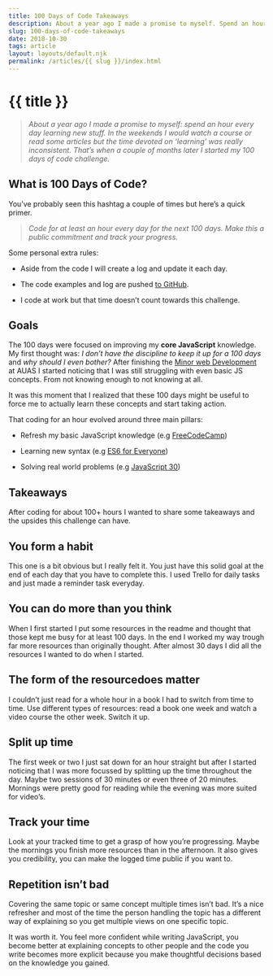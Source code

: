 ```yaml
---
title: 100 Days of Code Takeaways
description: About a year ago I made a promise to myself. Spend an hour every day learning new stuff. In the weekends I would watch a course or read some articles but the time devoted on ‘learning’ was really inconsistent. That’s when a couple of months later I started my 100 days of code challenge.
slug: 100-days-of-code-takeaways
date: 2018-10-30
tags: article
layout: layouts/default.njk
permalink: /articles/{{ slug }}/index.html
---
```


# {{ title }}

> *About a year ago I made a promise to myself: spend an hour every day learning new stuff. In the weekends I would watch a course or read some articles but the time devoted on ‘learning’ was really inconsistent. That’s when a couple of months later I started my 100 days of code challenge.*

## What is 100 Days of Code?

You’ve probably seen this hashtag a couple of times but here’s a quick primer.
> *Code for at least an hour every day for the next 100 days. Make this a public commitment and track your progress.*

Some personal extra rules:

* Aside from the code I will create a log and update it each day.

* The code examples and log are pushed [to GitHub](https://github.com/dandevri/cod.es).

* I code at work but that time doesn’t count towards this challenge.

## Goals

The 100 days were focused on improving my **core JavaScript** knowledge. My first thought was: *I don’t have the discipline to keep it up for a 100 days* and *why should I even bother?* After finishing the [Minor web Development](https://everythingweb.org/) at AUAS I started noticing that I was still struggling with even basic JS concepts. From not knowing enough to not knowing at all.

It was this moment that I realized that these 100 days might be useful to force me to actually learn these concepts and start taking action.

That coding for an hour evolved around three main pillars:

* Refresh my basic JavaScript knowledge (e.g [FreeCodeCamp](https://www.freecodecamp.org/))

* Learning new syntax (e.g [ES6 for Everyone](https://es6.io/))

* Solving real world problems (e.g [JavaScript 30](https://javascript30.com/))

## Takeaways

After coding for about 100+ hours I wanted to share some takeaways and the upsides this challenge can have.

## You form a habit

This one is a bit obvious but I really felt it. You just have this solid goal at the end of each day that you have to complete this. I used Trello for daily tasks and just made a reminder task everyday.

## You can do more than you think

When I first started I put some resources in the readme and thought that those kept me busy for at least 100 days. In the end I worked my way trough far more resources than originally thought. After almost 30 days I did all the resources I wanted to do when I started.

## The form of the resourcedoes matter

I couldn’t just read for a whole hour in a book I had to switch from time to time. Use different types of resources: read a book one week and watch a video course the other week. Switch it up.

## Split up time

The first week or two I just sat down for an hour straight but after I started noticing that I was more focussed by splitting up the time throughout the day. Maybe two sessions of 30 minutes or even three of 20 minutes. Mornings were pretty good for reading while the evening was more suited for video’s.

## Track your time

Look at your tracked time to get a grasp of how you’re progressing. Maybe the mornings you finish more resources than in the afternoon. It also gives you credibility, you can make the logged time public if you want to.

## Repetition isn’t bad

Covering the same topic or same concept multiple times isn’t bad. It’s a nice refresher and most of the time the person handling the topic has a different way of explaining so you get multiple views on one specific topic.

It was worth it. You feel more confident while writing JavaScript, you become better at explaining concepts to other people and the code you write becomes more explicit because you make thoughtful decisions based on the knowledge you gained.
